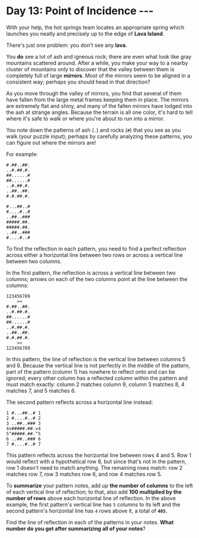 # Day 13: Point of Incidence ---
With your help, the hot springs team locates an appropriate spring which launches you neatly and precisely up to the 
edge of **Lava Island**.

There's just one problem: you don't see any **lava**.

You **do** see a lot of ash and igneous rock; there are even what look like gray mountains scattered around. After a 
while, you make your way to a nearby cluster of mountains only to discover that the valley between them is completely 
full of large **mirrors**. Most of the mirrors seem to be aligned in a consistent way; perhaps you should head in that 
direction?

As you move through the valley of mirrors, you find that several of them have fallen from the large metal frames 
keeping them in place. The mirrors are extremely flat and shiny, and many of the fallen mirrors have lodged into the 
ash at strange angles. Because the terrain is all one color, it's hard to tell where it's safe to walk or where you're 
about to run into a mirror.

You note down the patterns of ash (`.`) and rocks (`#`) that you see as you walk (your puzzle input); perhaps by 
carefully analyzing these patterns, you can figure out where the mirrors are!

For example:
```
#.##..##.
..#.##.#.
##......#
##......#
..#.##.#.
..##..##.
#.#.##.#.

#...##..#
#....#..#
..##..###
#####.##.
#####.##.
..##..###
#....#..#
```
To find the reflection in each pattern, you need to find a perfect reflection across either a horizontal line between 
two rows or across a vertical line between two columns.

In the first pattern, the reflection is across a vertical line between two columns; arrows on each of the two columns 
point at the line between the columns:
```
123456789
    ><   
#.##..##.
..#.##.#.
##......#
##......#
..#.##.#.
..##..##.
#.#.##.#.
    ><   
123456789
```
In this pattern, the line of reflection is the vertical line between columns 5 and 6. Because the vertical line is not 
perfectly in the middle of the pattern, part of the pattern (column 1) has nowhere to reflect onto and can be ignored; 
every other column has a reflected column within the pattern and must match exactly: column 2 matches column 9, column 
3 matches 8, 4 matches 7, and 5 matches 6.

The second pattern reflects across a horizontal line instead:
```
1 #...##..# 1
2 #....#..# 2
3 ..##..### 3
4v#####.##.v4
5^#####.##.^5
6 ..##..### 6
7 #....#..# 7
```
This pattern reflects across the horizontal line between rows 4 and 5. Row 1 would reflect with a hypothetical row 8, 
but since that's not in the pattern, row 1 doesn't need to match anything. The remaining rows match: row 2 matches row 
7, row 3 matches row 6, and row 4 matches row 5.

To **summarize** your pattern notes, add up **the number of columns** to the left of each vertical line of reflection; 
to that, also add **100 multiplied by the number of rows** above each horizontal line of reflection. In the above 
example, the first pattern's vertical line has `5` columns to its left and the second pattern's horizontal line has `4` 
rows above it, a total of **`405`**.

Find the line of reflection in each of the patterns in your notes. **What number do you get after summarizing all of 
your notes**?
